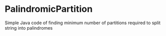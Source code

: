 # PalindromicPartition
Simple Java code of finding minimum number of partitions required to split string into palindromes
